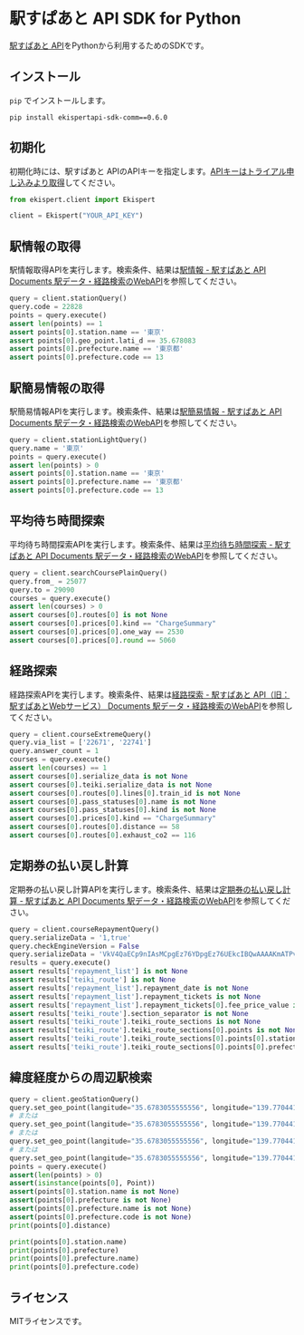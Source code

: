 # 駅すぱあと API SDK for Python

[駅すぱあと API](https://docs.ekispert.com/v1/index.html)をPythonから利用するためのSDKです。

## インストール

`pip` でインストールします。

```
pip install ekispertapi-sdk-comm==0.6.0
```

## 初期化

初期化時には、駅すぱあと APIのAPIキーを指定します。[APIキーはトライアル申し込みより取得](https://api-info.ekispert.com/form/trial/)してください。

```py
from ekispert.client import Ekispert

client = Ekispert("YOUR_API_KEY")
```

## 駅情報の取得

駅情報取得APIを実行します。検索条件、結果は[駅情報 - 駅すぱあと API Documents 駅データ・経路検索のWebAPI](https://docs.ekispert.com/v1/api/station.html)を参照してください。

```py
query = client.stationQuery()
query.code = 22828
points = query.execute()
assert len(points) == 1
assert points[0].station.name == '東京'
assert points[0].geo_point.lati_d == 35.678083
assert points[0].prefecture.name == '東京都'
assert points[0].prefecture.code == 13
```

## 駅簡易情報の取得

駅簡易情報APIを実行します。検索条件、結果は[駅簡易情報 \- 駅すぱあと API Documents 駅データ・経路検索のWebAPI](https://docs.ekispert.com/v1/api/station/light.html)を参照してください。

```python
query = client.stationLightQuery()
query.name = '東京'
points = query.execute()
assert len(points) > 0
assert points[0].station.name == '東京'
assert points[0].prefecture.name == '東京都'
assert points[0].prefecture.code == 13
```

## 平均待ち時間探索

平均待ち時間探索APIを実行します。検索条件、結果は[平均待ち時間探索 \- 駅すぱあと API Documents 駅データ・経路検索のWebAPI](https://docs.ekispert.com/v1/api/search/course/plain.html)を参照してください。

```python
query = client.searchCoursePlainQuery()
query.from_ = 25077
query.to = 29090
courses = query.execute()
assert len(courses) > 0
assert courses[0].routes[0] is not None
assert courses[0].prices[0].kind == "ChargeSummary"
assert courses[0].prices[0].one_way == 2530
assert courses[0].prices[0].round == 5060
```

## 経路探索

経路探索APIを実行します。検索条件、結果は[経路探索 \- 駅すぱあと API（旧：駅すぱあとWebサービス） Documents 駅データ・経路検索のWebAPI](https://docs.ekispert.com/v1/api/search/course/extreme.html)を参照してください。

```python
query = client.courseExtremeQuery()
query.via_list = ['22671', '22741']
query.answer_count = 1
courses = query.execute()
assert len(courses) == 1
assert courses[0].serialize_data is not None
assert courses[0].teiki.serialize_data is not None
assert courses[0].routes[0].lines[0].train_id is not None
assert courses[0].pass_statuses[0].name is not None
assert courses[0].pass_statuses[0].kind is not None
assert courses[0].prices[0].kind == "ChargeSummary"
assert courses[0].routes[0].distance == 58
assert courses[0].routes[0].exhaust_co2 == 116
```

## 定期券の払い戻し計算

定期券の払い戻し計算APIを実行します。検索条件、結果は[定期券の払い戻し計算 \- 駅すぱあと API Documents 駅データ・経路検索のWebAPI](https://docs.ekispert.com/v1/api/course/repayment.html)を参照してください。

```python
query = client.courseRepaymentQuery()
query.serializeData = '1,true'
query.checkEngineVersion = False
query.serializeData = 'VkV4QaECp9nIAsMCpgEz76YDpgEz76UEkcIBQwAAAAKmATPvpQPKAQECAQMBBAEHAQgBCgIPQv9_EKX_9xSRpVjVBZfBAqVYj8ECpVjVwQKlWXvBAqVZLMECpVkPwQKlWvHBAqVXwAaSwwEBAgEDxwGlWFoCDQMPBQMGRDk0NlQHBAgDwwEBAgEDxgGmAAIwMwIVAxYFAwcGCAUHksUBpgEz76gDpQJfBKUCZgUACADGAaYBM||oAgEDpQJwBKUCcQUACAAIksQEAQUBB6RtCAHGAgEEAgUBBgEHpQEvCAIJksEDAcMBAQIBAwEPkcUBkwABAgKSwwEAAgADAMMBAQIBAwEDksMBAAIAAwDDAQECAQMBBJIAAQWSAAA*--T3221233232319:F332112212000:A23121141:--88eed71f6168dfe5ab30b8cc5e938621dd3806a7--0--0--0--284'
results = query.execute()
assert results['repayment_list'] is not None
assert results['teiki_route'] is not None
assert results['repayment_list'].repayment_date is not None
assert results['repayment_list'].repayment_tickets is not None
assert results['repayment_list'].repayment_tickets[0].fee_price_value is not None
assert results['teiki_route'].section_separator is not None
assert results['teiki_route'].teiki_route_sections is not None
assert results['teiki_route'].teiki_route_sections[0].points is not None
assert results['teiki_route'].teiki_route_sections[0].points[0].station.name is not None
assert results['teiki_route'].teiki_route_sections[0].points[0].prefecture is not None
```

## 緯度経度からの周辺駅検索

```py
query = client.geoStationQuery()
query.set_geo_point(langitude="35.6783055555556", longitude="139.770441666667", radius=1000, geodetic='tokyo')
# または
query.set_geo_point(langitude="35.6783055555556", longitude="139.770441666667", radius=1000)
# または
query.set_geo_point(langitude="35.6783055555556", longitude="139.770441666667", geodetic='tokyo')
# または
query.set_geo_point(langitude="35.6783055555556", longitude="139.770441666667")
points = query.execute()
assert(len(points) > 0)
assert(isinstance(points[0], Point))
assert(points[0].station.name is not None)
assert(points[0].prefecture is not None)
assert(points[0].prefecture.name is not None)
assert(points[0].prefecture.code is not None)
print(points[0].distance)

print(points[0].station.name)
print(points[0].prefecture)
print(points[0].prefecture.name)
print(points[0].prefecture.code)
```

## ライセンス

MITライセンスです。
